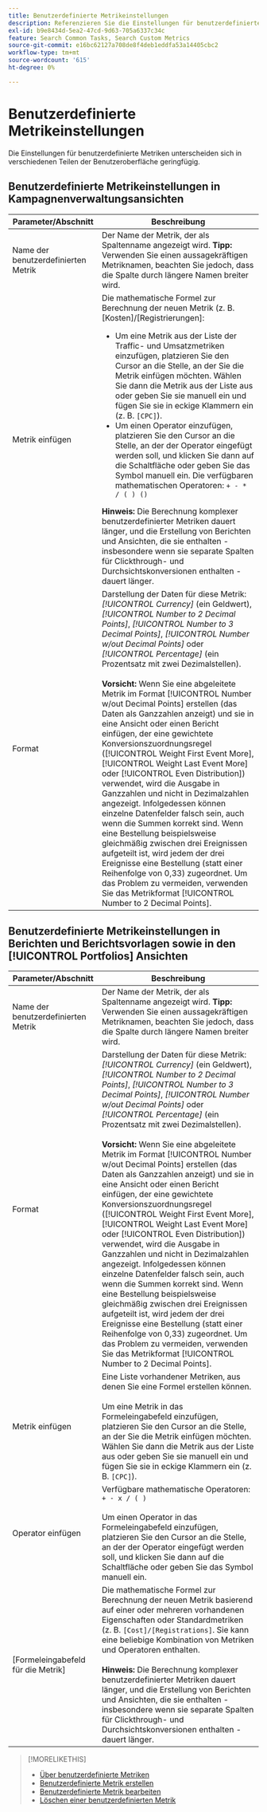 ```yaml
---
title: Benutzerdefinierte Metrikeinstellungen
description: Referenzieren Sie die Einstellungen für benutzerdefinierte Metriken, die aus Standardmetriken berechnet werden.
exl-id: b9e8434d-5ea2-47cd-9d63-705a6337c34c
feature: Search Common Tasks, Search Custom Metrics
source-git-commit: e16bc62127a708de8f4deb1eddfa53a14405cbc2
workflow-type: tm+mt
source-wordcount: '615'
ht-degree: 0%

---
```


# Benutzerdefinierte Metrikeinstellungen

Die Einstellungen für benutzerdefinierte Metriken unterscheiden sich in verschiedenen Teilen der Benutzeroberfläche geringfügig.

## Benutzerdefinierte Metrikeinstellungen in Kampagnenverwaltungsansichten

| Parameter/Abschnitt | Beschreibung |
|----|----|
| Name der benutzerdefinierten Metrik | Der Name der Metrik, der als Spaltenname angezeigt wird. <b>Tipp:</b> Verwenden Sie einen aussagekräftigen Metriknamen, beachten Sie jedoch, dass die Spalte durch längere Namen breiter wird. |
| Metrik einfügen | Die mathematische Formel zur Berechnung der neuen Metrik (z. B. [Kosten]/[Registrierungen]:<ul><li>Um eine Metrik aus der Liste der Traffic- und Umsatzmetriken einzufügen, platzieren Sie den Cursor an die Stelle, an der Sie die Metrik einfügen möchten. Wählen Sie dann die Metrik aus der Liste aus oder geben Sie sie manuell ein und fügen Sie sie in eckige Klammern ein (z. B. `[CPC]`).</li><li>Um einen Operator einzufügen, platzieren Sie den Cursor an die Stelle, an der der Operator eingefügt werden soll, und klicken Sie dann auf die Schaltfläche oder geben Sie das Symbol manuell ein. Die verfügbaren mathematischen Operatoren: `+ - * / ( ) ()`</li></ul><b>Hinweis: </b> Die Berechnung komplexer benutzerdefinierter Metriken dauert länger, und die Erstellung von Berichten und Ansichten, die sie enthalten - insbesondere wenn sie separate Spalten für Clickthrough- und Durchsichtskonversionen enthalten - dauert länger. |
| Format | Darstellung der Daten für diese Metrik: *[!UICONTROL Currency]* (ein Geldwert), *[!UICONTROL Number to 2 Decimal Points]*, *[!UICONTROL Number to 3 Decimal Points]*, *[!UICONTROL Number w/out Decimal Points]* oder *[!UICONTROL Percentage]* (ein Prozentsatz mit zwei Dezimalstellen).<br><br><b>Vorsicht:</b> Wenn Sie eine abgeleitete Metrik im Format [!UICONTROL Number w/out Decimal Points] erstellen (das Daten als Ganzzahlen anzeigt) und sie in eine Ansicht oder einen Bericht einfügen, der eine gewichtete Konversionszuordnungsregel ([!UICONTROL Weight First Event More], [!UICONTROL Weight Last Event More] oder [!UICONTROL Even Distribution]) verwendet, wird die Ausgabe in Ganzzahlen und nicht in Dezimalzahlen angezeigt. Infolgedessen können einzelne Datenfelder falsch sein, auch wenn die Summen korrekt sind. Wenn eine Bestellung beispielsweise gleichmäßig zwischen drei Ereignissen aufgeteilt ist, wird jedem der drei Ereignisse eine Bestellung (statt einer Reihenfolge von 0,33) zugeordnet. Um das Problem zu vermeiden, verwenden Sie das Metrikformat [!UICONTROL Number to 2 Decimal Points]. |

## Benutzerdefinierte Metrikeinstellungen in Berichten und Berichtsvorlagen sowie in den [!UICONTROL Portfolios] Ansichten

| Parameter/Abschnitt | Beschreibung |
|----|----|
| Name der benutzerdefinierten Metrik | Der Name der Metrik, der als Spaltenname angezeigt wird. <b>Tipp:</b> Verwenden Sie einen aussagekräftigen Metriknamen, beachten Sie jedoch, dass die Spalte durch längere Namen breiter wird. |
| Format | Darstellung der Daten für diese Metrik: *[!UICONTROL Currency]* (ein Geldwert), *[!UICONTROL Number to 2 Decimal Points]*, *[!UICONTROL Number to 3 Decimal Points]*, *[!UICONTROL Number w/out Decimal Points]* oder *[!UICONTROL Percentage]* (ein Prozentsatz mit zwei Dezimalstellen).<br><br><b>Vorsicht:</b> Wenn Sie eine abgeleitete Metrik im Format [!UICONTROL Number w/out Decimal Points] erstellen (das Daten als Ganzzahlen anzeigt) und sie in eine Ansicht oder einen Bericht einfügen, der eine gewichtete Konversionszuordnungsregel ([!UICONTROL Weight First Event More], [!UICONTROL Weight Last Event More] oder [!UICONTROL Even Distribution]) verwendet, wird die Ausgabe in Ganzzahlen und nicht in Dezimalzahlen angezeigt. Infolgedessen können einzelne Datenfelder falsch sein, auch wenn die Summen korrekt sind. Wenn eine Bestellung beispielsweise gleichmäßig zwischen drei Ereignissen aufgeteilt ist, wird jedem der drei Ereignisse eine Bestellung (statt einer Reihenfolge von 0,33) zugeordnet. Um das Problem zu vermeiden, verwenden Sie das Metrikformat [!UICONTROL Number to 2 Decimal Points]. |
| Metrik einfügen | Eine Liste vorhandener Metriken, aus denen Sie eine Formel erstellen können.<br><br>Um eine Metrik in das Formeleingabefeld einzufügen, platzieren Sie den Cursor an die Stelle, an der Sie die Metrik einfügen möchten. Wählen Sie dann die Metrik aus der Liste aus oder geben Sie sie manuell ein und fügen Sie sie in eckige Klammern ein (z. B. `[CPC]`). |
| Operator einfügen | Verfügbare mathematische Operatoren: `+ - x / ( )`<br><br>Um einen Operator in das Formeleingabefeld einzufügen, platzieren Sie den Cursor an die Stelle, an der der Operator eingefügt werden soll, und klicken Sie dann auf die Schaltfläche oder geben Sie das Symbol manuell ein. |
| [Formeleingabefeld für die Metrik] | Die mathematische Formel zur Berechnung der neuen Metrik basierend auf einer oder mehreren vorhandenen Eigenschaften oder Standardmetriken (z. B. `[Cost]/[Registrations]`. Sie kann eine beliebige Kombination von Metriken und Operatoren enthalten.<br><br><b>Hinweis: </b> Die Berechnung komplexer benutzerdefinierter Metriken dauert länger, und die Erstellung von Berichten und Ansichten, die sie enthalten - insbesondere wenn sie separate Spalten für Clickthrough- und Durchsichtskonversionen enthalten - dauert länger. |

>[!MORELIKETHIS]
>
>* [Über benutzerdefinierte Metriken](custom-metric-about.md)
>* [Benutzerdefinierte Metrik erstellen](custom-metric-create.md)
>* [Benutzerdefinierte Metrik bearbeiten](custom-metric-edit.md)
>* [Löschen einer benutzerdefinierten Metrik](custom-metric-delete.md)
